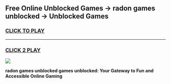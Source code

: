 
## Free Online Unblocked Games → radon games unblocked → Unblocked Games
<h3>
<a href="https://premium.freeplayer.one?title=radon_games_unblocked&ref=21F">CLICK TO PLAY</a></h3>
<hr>

<h3>
<a href="https://premium.freeplayer.one?title=radon_games_unblocked&ref=21F">CLICK 2 PLAY</a>
  
</h3>

<a href="https://premium.freeplayer.one?title=radon_games_unblocked&ref=21F/"><img src="https://clearcache.store/games.png"></a>


**radon games unblocked games unblocked: Your Gateway to Fun and Accessible Online Gaming**
